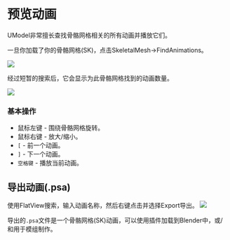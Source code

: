 # 预览动画
UModel非常擅长查找骨骼网格相关的所有动画并播放它们。

一旦你加载了你的骨骼网格(SK)，点击SkeletalMesh->FindAnimations。

![](/Media/umodel_anim1.png)

经过短暂的搜索后，它会显示为此骨骼网格找到的动画数量。

![](/Media/umodel_anim2.png)


### 基本操作
- 鼠标左键 - 围绕骨骼网格旋转。
- 鼠标右键 - 放大/缩小。
- `[` - 前一个动画。
- `]` - 下一个动画。
- `空格键` - 播放当前动画。

## 导出动画(.psa)
使用FlatView搜索，输入动画名称，然后右键点击并选择Export导出。
![](/Media/umodel_anim3.png) <br>

导出的`.psa`文件是一个骨骼网格(SK)动画，可以使用插件加载到Blender中，或/和用于模组制作。